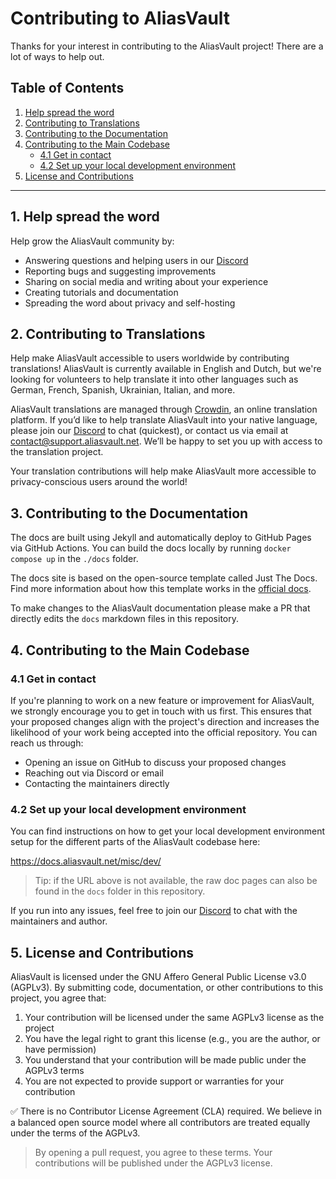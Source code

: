 # Contributing to AliasVault

Thanks for your interest in contributing to the AliasVault project! There are a lot of ways to help out.

## Table of Contents

1. [Help spread the word](#1-help-spread-the-word)
2. [Contributing to Translations](#2-contributing-to-translations)
3. [Contributing to the Documentation](#3-contributing-to-the-documentation)
4. [Contributing to the Main Codebase](#4-contributing-to-the-main-codebase)
   - [4.1 Get in contact](#41-get-in-contact)
   - [4.2 Set up your local development environment](#42-set-up-your-local-development-environment)
5. [License and Contributions](#5-license-and-contributions)

---

## 1. Help spread the word

Help grow the AliasVault community by:

- Answering questions and helping users in our [Discord](https://discord.gg/DsaXMTEtpF)
- Reporting bugs and suggesting improvements
- Sharing on social media and writing about your experience
- Creating tutorials and documentation
- Spreading the word about privacy and self-hosting

## 2. Contributing to Translations

Help make AliasVault accessible to users worldwide by contributing translations! AliasVault is currently available in English and Dutch, but we're looking for volunteers to help translate it into other languages such as German, French, Spanish, Ukrainian, Italian, and more.

AliasVault translations are managed through [Crowdin](https://crowdin.com/), an online translation platform. If you’d like to help translate AliasVault into your native language, please join our [Discord](https://discord.gg/DsaXMTEtpF) to chat (quickest), or contact us via email at [contact@support.aliasvault.net](mailto:contact@support.aliasvault.net). We’ll be happy to set you up with access to the translation project.

Your translation contributions will help make AliasVault more accessible to privacy-conscious users around the world!

## 3. Contributing to the Documentation

The docs are built using Jekyll and automatically deploy to GitHub Pages via GitHub Actions. You can build the docs locally by running `docker compose up` in the `./docs` folder.

The docs site is based on the open-source template called Just The Docs. Find more information about how this template works in the [official docs](https://just-the-docs.github.io/just-the-docs/).

To make changes to the AliasVault documentation please make a PR that directly edits the `docs` markdown files in this repository.

## 4. Contributing to the Main Codebase

### 4.1 Get in contact
If you're planning to work on a new feature or improvement for AliasVault, we strongly encourage you to get in touch with us first. This ensures that your proposed changes align with the project's direction and increases the likelihood of your work being accepted into the official repository. You can reach us through:

- Opening an issue on GitHub to discuss your proposed changes
- Reaching out via Discord or email
- Contacting the maintainers directly

### 4.2 Set up your local development environment
You can find instructions on how to get your local development environment setup for the different parts of the AliasVault codebase here:

https://docs.aliasvault.net/misc/dev/

> Tip: if the URL above is not available, the raw doc pages can also be found in the `docs` folder in this repository.

If you run into any issues, feel free to join our [Discord](https://discord.gg/DsaXMTEtpF) to chat with the maintainers and author.

## 5. License and Contributions

AliasVault is licensed under the GNU Affero General Public License v3.0 (AGPLv3). By submitting code, documentation, or other contributions to this project, you agree that:

1. Your contribution will be licensed under the same AGPLv3 license as the project
2. You have the legal right to grant this license (e.g., you are the author, or have permission)
3. You understand that your contribution will be made public under the AGPLv3 terms
4. You are not expected to provide support or warranties for your contribution

✅ There is no Contributor License Agreement (CLA) required. We believe in a balanced open source model where all contributors are treated equally under the terms of the AGPLv3.

> By opening a pull request, you agree to these terms. Your contributions will be published under the AGPLv3 license.
